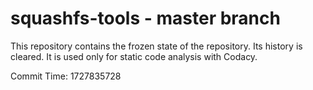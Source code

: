 # squashfs-tools - master branch

This repository contains the frozen state of the repository.
Its history is cleared. It is used only for static code
analysis with Codacy.

Commit Time: 1727835728